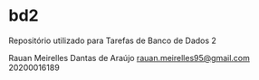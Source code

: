 # bd2
Repositório utilizado para Tarefas de Banco de Dados 2

Rauan Meirelles Dantas de Araújo <rauan.meirelles95@gmail.com>
20200016189
